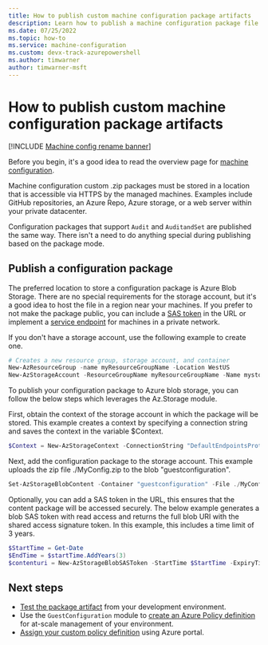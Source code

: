 ```yaml
---
title: How to publish custom machine configuration package artifacts
description: Learn how to publish a machine configuration package file top Azure blob storage and get a SAS token for secure access.
ms.date: 07/25/2022
ms.topic: how-to
ms.service: machine-configuration
ms.custom: devx-track-azurepowershell
ms.author: timwarner
author: timwarner-msft
---
```

# How to publish custom machine configuration package artifacts

[!INCLUDE [Machine config rename banner](../includes/banner.md)]

Before you begin, it's a good idea to read the overview page for
[machine configuration](./overview.md).

Machine configuration custom .zip packages must be stored in a location that is
accessible via HTTPS by the managed machines. Examples include GitHub
repositories, an Azure Repo, Azure storage, or a web server within your private
datacenter.

Configuration packages that support `Audit` and `AuditandSet` are published the
same way. There isn't a need to do anything special during publishing based on
the package mode.

## Publish a configuration package

The preferred location to store a configuration package is Azure Blob Storage.
There are no special requirements for the storage account, but it's a good idea
to host the file in a region near your machines. If you prefer to not make the
package public, you can include a
[SAS token](../../storage/common/storage-sas-overview.md)
in the URL or implement a
[service endpoint](../../storage/common/storage-network-security.md#grant-access-from-a-virtual-network)
for machines in a private network.

If you don't have a storage account, use the following example to create one.

```powershell
# Creates a new resource group, storage account, and container
New-AzResourceGroup -name myResourceGroupName -Location WestUS
New-AzStorageAccount -ResourceGroupName myResourceGroupName -Name mystorageaccount -SkuName 'Standard_LRS' -Location 'WestUs' | New-AzStorageContainer -Name guestconfiguration -Permission Blob
```

To publish your configuration package to Azure blob storage, you can follow the below steps which leverages the Az.Storage module.

First, obtain the context of the storage account in which the package will be stored. This example creates a context by specifying a connection string and saves the context in the variable $Context.

```powershell
$Context = New-AzStorageContext -ConnectionString "DefaultEndpointsProtocol=https;AccountName=ContosoGeneral;AccountKey=< Storage Key for ContosoGeneral ends with == >;"
```

Next, add the configuration package to the storage account. This example uploads the zip file ./MyConfig.zip to the blob "guestconfiguration".

```powershell
Set-AzStorageBlobContent -Container "guestconfiguration" -File ./MyConfig.zip -Context $Context
```

Optionally, you can add a SAS token in the URL, this ensures that the content package will be accessed securely. The below example generates a blob SAS token with read access and returns the full blob URI with the shared access signature token. In this example, this includes a time limit of 3 years.

```powershell
$StartTime = Get-Date
$EndTime = $startTime.AddYears(3)
$contenturi = New-AzStorageBlobSASToken -StartTime $StartTime -ExpiryTime $EndTime -Container "guestconfiguration" -Blob "MyConfig.zip" -Permission r -Context $Context -FullUri 
```

## Next steps

- [Test the package artifact](./machine-configuration-create-test.md)
  from your development environment.
- Use the `GuestConfiguration` module to
  [create an Azure Policy definition](./machine-configuration-create-definition.md)
  for at-scale management of your environment.
- [Assign your custom policy definition](../policy/assign-policy-portal.md) using
  Azure portal.
